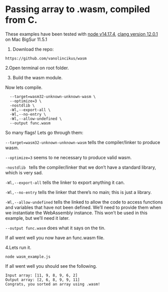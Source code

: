 # Passing array to .wasm, compiled from C. 
These examples have been tested with [node v14.17.4](https://nodejs.org/en/), [clang version 12.0.1](https://clang.llvm.org/) on Mac BigSur 11.5.1

1. Download the repo:

`https://github.com/vanolincikus/wasm`

2.Open terminal on root folder.

3. Build the wasm module.

Now lets compile.

```clang sort.c \
  --target=wasm32-unknown-unknown-wasm \
  --optimize=3 \
  -nostdlib \
  -Wl,--export-all \
  -Wl,--no-entry \
  -Wl,--allow-undefined \
  --output func.wasm 
```
  So many flags! Lets go through them:



`--target=wasm32-unknown-unknown-wasm` tells the compiler/linker to produce wasm.

`--optimize=3` seems to ne necessary to produce valid wasm. 

`-nostdlib ` tells the compiler/linker that we don’t have a standard library, which is very sad.

`-Wl,--export-all` tells the linker to export anything it can.

`-Wl,--no-entry` tells the linker that there’s no main; this is just a library.

`-Wl,--allow-undefined` tells the linked to allow the code to access functions and variables that have not been defined. 
We’ll need to provide them when we instantiate the WebAssembly instance. This won’t be used in this example, but we’ll need it later.

`--output func.wasm` does what it says on the tin.

If all went well you now have an func.wasm file.

4.Lets run it.

`node wasm_example.js`

If all went well you should see the following.

```
Input array: [11, 9, 8, 9, 6, 2]
Output array: [2, 6, 8, 9, 9, 11]
Congrats, you sorted an array using .wasm!
```



